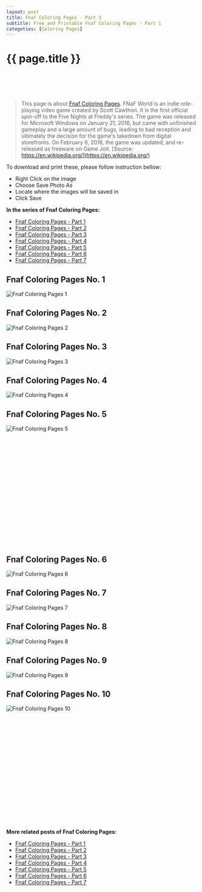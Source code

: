 ```yaml
---
layout: post
title: Fnaf Coloring Pages - Part 1
subtitle: Free and Printable Fnaf Coloring Pages - Part 1
categoties: [Coloring Pages]
---
```

{{ page.title }}
================
<script async src="//pagead2.googlesyndication.com/pagead/js/adsbygoogle.js"></script><!-- UnderTitleAds --> <ins class="adsbygoogle" style="display:inline-block;width:468px;height:60px" data-ad-client="ca-pub-6753140515841889" data-ad-slot="4010138290"></ins><script> (adsbygoogle = window.adsbygoogle || []).push({}); </script>

> This page is about [Fnaf Coloring Pages](https://freecoloringpages.github.io/). FNaF World is an indie role-playing video game created by Scott Cawthon. It is the first official spin-off to the Five Nights at Freddy's series. The game was released for Microsoft Windows on January 21, 2016, but came with unfinished gameplay and a large amount of bugs, leading to bad reception and ultimately the decision for the game's takedown from digital storefronts. On February 8, 2016, the game was updated, and re-released as freeware on Game Jolt. [Source: https://en.wikipedia.org/](https://en.wikipedia.org/)

To download and print these, please follow instruction bellow:
* Right Click on the image 
* Choose Save Photo As 
* Locate where the images will be saved in 
* Click Save

**In the series of Fnaf Coloring Pages:**

* [Fnaf Coloring Pages - Part 1](https://freecoloringpages.github.io/2017/12/04/Fnaf-Coloring-Pages-part-1.html)
* [Fnaf Coloring Pages - Part 2](https://freecoloringpages.github.io/2017/12/04/Fnaf-Coloring-Pages-part-2.html)
* [Fnaf Coloring Pages - Part 3](https://freecoloringpages.github.io/2017/12/04/Fnaf-Coloring-Pages-part-3.html)
* [Fnaf Coloring Pages - Part 4](https://freecoloringpages.github.io/2017/12/04/Fnaf-Coloring-Pages-part-4.html)
* [Fnaf Coloring Pages - Part 5](https://freecoloringpages.github.io/2017/12/04/Fnaf-Coloring-Pages-part-5.html)
* [Fnaf Coloring Pages - Part 6](https://freecoloringpages.github.io/2017/12/04/Fnaf-Coloring-Pages-part-6.html)
* [Fnaf Coloring Pages - Part 7](https://freecoloringpages.github.io/2017/12/04/Fnaf-Coloring-Pages-part-7.html)

## Fnaf Coloring Pages No. 1
![Fnaf Coloring Pages 1](https://freecoloringpages.github.io/img3/Fnaf-Coloring-Pages%20(1).jpg "Fnaf Coloring Pages 1")

## Fnaf Coloring Pages No. 2
![Fnaf Coloring Pages 2](https://freecoloringpages.github.io/img3/Fnaf-Coloring-Pages%20(2).jpg "Fnaf Coloring Pages 2")

## Fnaf Coloring Pages No. 3
![Fnaf Coloring Pages 3](https://freecoloringpages.github.io/img3/Fnaf-Coloring-Pages%20(3).jpg "Fnaf Coloring Pages 3")

## Fnaf Coloring Pages No. 4
![Fnaf Coloring Pages 4](https://freecoloringpages.github.io/img3/Fnaf-Coloring-Pages%20(4).jpg "Fnaf Coloring Pages 4")

## Fnaf Coloring Pages No. 5
![Fnaf Coloring Pages 5](https://freecoloringpages.github.io/img3/Fnaf-Coloring-Pages%20(5).jpg "Fnaf Coloring Pages 5")

<script async src="//pagead2.googlesyndication.com/pagead/js/adsbygoogle.js"></script><!-- Texxtonly --><ins class="adsbygoogle" style="display:inline-block;width:336px;height:280px" data-ad-client="ca-pub-6753140515841889" data-ad-slot="3207852233"></ins><script>(adsbygoogle = window.adsbygoogle || []).push({}); </script>

## Fnaf Coloring Pages No. 6
![Fnaf Coloring Pages 6](https://freecoloringpages.github.io/img3/Fnaf-Coloring-Pages%20(6).jpg "Fnaf Coloring Pages 6")

## Fnaf Coloring Pages No. 7
![Fnaf Coloring Pages 7](https://freecoloringpages.github.io/img3/Fnaf-Coloring-Pages%20(7).jpg "Fnaf Coloring Pages 7")

## Fnaf Coloring Pages No. 8
![Fnaf Coloring Pages 8](https://freecoloringpages.github.io/img3/Fnaf-Coloring-Pages%20(8).jpg "Fnaf Coloring Pages 8")

## Fnaf Coloring Pages No. 9
![Fnaf Coloring Pages 9](https://freecoloringpages.github.io/img3/Fnaf-Coloring-Pages%20(9).jpg "Fnaf Coloring Pages 9")

## Fnaf Coloring Pages No. 10
![Fnaf Coloring Pages 10](https://freecoloringpages.github.io/img3/Fnaf-Coloring-Pages%20(10).jpg "Fnaf Coloring Pages 10")

<script async src="//pagead2.googlesyndication.com/pagead/js/adsbygoogle.js"></script><!-- Texxtonly --><ins class="adsbygoogle" style="display:inline-block;width:336px;height:280px" data-ad-client="ca-pub-6753140515841889" data-ad-slot="3207852233"></ins><script>(adsbygoogle = window.adsbygoogle || []).push({}); </script>

**More related posts of Fnaf Coloring Pages:**

* [Fnaf Coloring Pages - Part 1](https://freecoloringpages.github.io/2017/12/04/Fnaf-Coloring-Pages-part-1.html)
* [Fnaf Coloring Pages - Part 2](https://freecoloringpages.github.io/2017/12/04/Fnaf-Coloring-Pages-part-2.html)
* [Fnaf Coloring Pages - Part 3](https://freecoloringpages.github.io/2017/12/04/Fnaf-Coloring-Pages-part-3.html)
* [Fnaf Coloring Pages - Part 4](https://freecoloringpages.github.io/2017/12/04/Fnaf-Coloring-Pages-part-4.html)
* [Fnaf Coloring Pages - Part 5](https://freecoloringpages.github.io/2017/12/04/Fnaf-Coloring-Pages-part-5.html)
* [Fnaf Coloring Pages - Part 6](https://freecoloringpages.github.io/2017/12/04/Fnaf-Coloring-Pages-part-6.html)
* [Fnaf Coloring Pages - Part 7](https://freecoloringpages.github.io/2017/12/04/Fnaf-Coloring-Pages-part-7.html)

